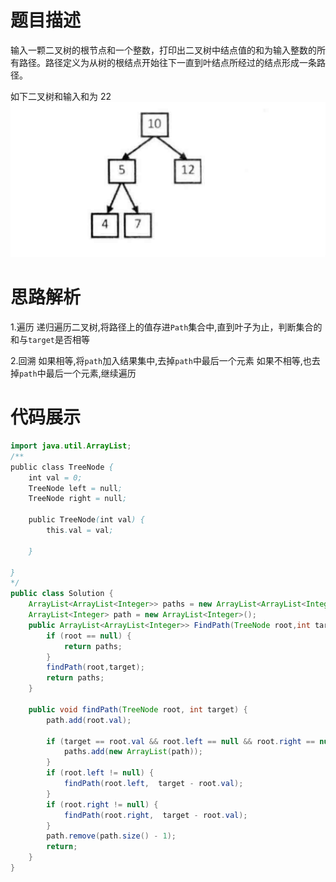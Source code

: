 #  题目描述

输入一颗二叉树的根节点和一个整数，打印出二叉树中结点值的和为输入整数的所有路径。路径定义为从树的根结点开始往下一直到叶结点所经过的结点形成一条路径。

如下二叉树和输入和为 22
![二叉树中和为某一值的路径.jpg](../img/二叉树中和为某一值的路径.jpg)

#  思路解析

1.遍历    递归遍历二叉树,将路径上的值存进`Path`集合中,直到叶子为止，判断集合的和与`target`是否相等

2.回溯    如果相等,将`path`加入结果集中,去掉`path`中最后一个元素     如果不相等,也去掉`path`中最后一个元素,继续遍历

#  代码展示
```java
import java.util.ArrayList;
/**
public class TreeNode {
    int val = 0;
    TreeNode left = null;
    TreeNode right = null;

    public TreeNode(int val) {
        this.val = val;

    }

}
*/
public class Solution {
    ArrayList<ArrayList<Integer>> paths = new ArrayList<ArrayList<Integer>>();
    ArrayList<Integer> path = new ArrayList<Integer>();
    public ArrayList<ArrayList<Integer>> FindPath(TreeNode root,int target) {
        if (root == null) {
            return paths;
        } 
        findPath(root,target);
        return paths;
    }
    
    public void findPath(TreeNode root, int target) {
        path.add(root.val);
       
        if (target == root.val && root.left == null && root.right == null){
            paths.add(new ArrayList(path));
        }
        if (root.left != null) {
            findPath(root.left,  target - root.val);
        }
        if (root.right != null) {
            findPath(root.right,  target - root.val);
        }
        path.remove(path.size() - 1);
        return;
    }
}

```


